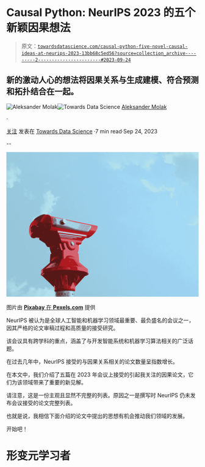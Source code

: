 # Causal Python: NeurIPS 2023 的五个新颖因果想法

> 原文：[`towardsdatascience.com/causal-python-five-novel-causal-ideas-at-neurips-2023-13bb68c5ed56?source=collection_archive---------2-----------------------#2023-09-24`](https://towardsdatascience.com/causal-python-five-novel-causal-ideas-at-neurips-2023-13bb68c5ed56?source=collection_archive---------2-----------------------#2023-09-24)

## 新的激动人心的想法将因果关系与生成建模、符合预测和拓扑结合在一起。

[](https://aleksander-molak.medium.com/?source=post_page-----13bb68c5ed56--------------------------------)![Aleksander Molak](https://aleksander-molak.medium.com/?source=post_page-----13bb68c5ed56--------------------------------)[](https://towardsdatascience.com/?source=post_page-----13bb68c5ed56--------------------------------)![Towards Data Science](https://towardsdatascience.com/?source=post_page-----13bb68c5ed56--------------------------------) [Aleksander Molak](https://aleksander-molak.medium.com/?source=post_page-----13bb68c5ed56--------------------------------)

·

[关注](https://medium.com/m/signin?actionUrl=https%3A%2F%2Fmedium.com%2F_%2Fsubscribe%2Fuser%2Ff390f1bdd353&operation=register&redirect=https%3A%2F%2Ftowardsdatascience.com%2Fcausal-python-five-novel-causal-ideas-at-neurips-2023-13bb68c5ed56&user=Aleksander+Molak&userId=f390f1bdd353&source=post_page-f390f1bdd353----13bb68c5ed56---------------------post_header-----------) 发表在 [Towards Data Science](https://towardsdatascience.com/?source=post_page-----13bb68c5ed56--------------------------------) ·7 min read·Sep 24, 2023[](https://medium.com/m/signin?actionUrl=https%3A%2F%2Fmedium.com%2F_%2Fvote%2Ftowards-data-science%2F13bb68c5ed56&operation=register&redirect=https%3A%2F%2Ftowardsdatascience.com%2Fcausal-python-five-novel-causal-ideas-at-neurips-2023-13bb68c5ed56&user=Aleksander+Molak&userId=f390f1bdd353&source=-----13bb68c5ed56---------------------clap_footer-----------)

--

[](https://medium.com/m/signin?actionUrl=https%3A%2F%2Fmedium.com%2F_%2Fbookmark%2Fp%2F13bb68c5ed56&operation=register&redirect=https%3A%2F%2Ftowardsdatascience.com%2Fcausal-python-five-novel-causal-ideas-at-neurips-2023-13bb68c5ed56&source=-----13bb68c5ed56---------------------bookmark_footer-----------)![](img/e58678914a0248374537c9066bfa9234.png)

图片由 [**Pixabay** 在 **Pexels.com**](https://www.pexels.com/photo/binocular-blue-sky-daylight-discovery-221538/) 提供

NeurIPS 被认为是全球人工智能和机器学习领域最重要、最负盛名的会议之一，因其严格的论文审稿过程和高质量的接受研究。

该会议具有跨学科的重点，涵盖了与开发智能系统和机器学习算法相关的广泛话题。

在过去几年中，NeurIPS 接受的与因果关系相关的论文数量呈指数增长。

在本文中，我们介绍了五篇在 2023 年会议上接受的引起我关注的因果论文，它们为该领域带来了重要的新见解。

请注意，这是一份主观且显然不完整的列表。原因之一是撰写时 NeurIPS 仍未发布会议接受的论文完整列表。

也就是说，我相信下面介绍的论文中提出的思想有机会推动我们领域的发展。

开始吧！

# 形变元学习者
